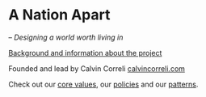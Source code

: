 # A Nation Apart
– _Designing a world worth living in_

[Background and information about the project](http://anationapart.com)

Founded and lead by Calvin Correli
[calvincorreli.com](http://calvincorreli.com)

Check out our [core values](https://github.com/calvincorreli/anationapart/blob/master/values.md), our [policies](https://github.com/calvincorreli/anationapart/tree/master/policies) and our [patterns](https://github.com/calvincorreli/anationapart/tree/master/patterns).
